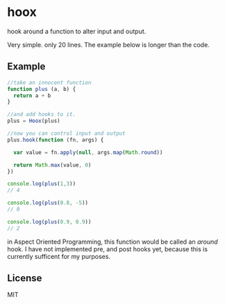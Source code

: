 # hoox

hook around a function to alter input and output.

Very simple. only 20 lines.
The example below is longer than the code.

## Example

``` js
//take an innocent function
function plus (a, b) {
  return a + b
}

//and add hooks to it.
plus = Hoox(plus)

//now you can control input and output
plus.hook(function (fn, args) {

  var value = fn.apply(null, args.map(Math.round))

  return Math.max(value, 0)
})

console.log(plus(1,3))
// 4

console.log(plus(0.8, -5))
// 0

console.log(plus(0.9, 0.9))
// 2

```

in Aspect Oriented Programming, this function would be called
an _around_ hook. I have not implemented pre, and post hooks yet,
because this is currently sufficent for my purposes.

## License

MIT
